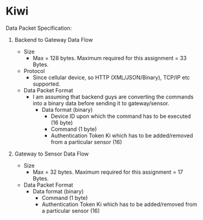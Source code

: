 # Kiwi

Data Packet Specification:

1. Backend to Gateway Data Flow
	- Size
		- Max = 128 bytes. Maximum required for this assignment = 33 Bytes.
	- Protocol
		- Since cellular device, so HTTP (XML/JSON/Binary), TCP/IP etc supported.
	- Data Packet Format
		- I am assuming that backend guys are converting the commands into a binary data before sending it to gateway/sensor.
			- Data format (binary)
				- Device ID upon which the command has to be executed (16 byte)
				- Command (1 byte)
				- Authentication Token Ki which has to be added/removed from a particular sensor (16)

2. Gateway to Sensor Data Flow
	- Size
		- Max = 32 bytes. Maximum required for this assignment = 17 Bytes.
	- Data Packet Format
		- Data format (binary)
			- Command (1 byte)
			- Authentication Token Ki which has to be added/removed from a particular sensor (16)